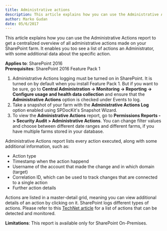```yaml
---
title: Administrative actions
description: This article explains how you can use the Administrative Actions report to get a centralized overview of all administrative actions made on your SharePoint farm.
author: Marko Gudan
date: 05/6/2017
---
```


This article explains how you can use the Administrative Actions report to get a centralized overview of all administrative actions made on your SharePoint farm. It enables you too see a list of actions an Administrator, with some additional data about the specific action.

__Applies to__: SharePoint 2016  
__Prerequisites__: SharePoint 2016 Feature Pack 1  
1. Administrative Actions logging must be turned on in SharePoint. It is turned on by default when you install Feature Pack 1. But if you want to be sure, go to __Central Administration -> Monitoring -> Reporting -> Configure usage and health data collection__ and ensure that the __Administrative Actions__ option is checked under Events to log. 
1. Take a snapshot of your farm with the __Administrative Actions Log__ option enabled using SPDocKit's Snapshot Wizard.  
1. To view the __Administrative Actions__ report, go to __Permissions Reports -> Security Audit > Administrative Actions__. You can change filter values and choose between different date ranges and different farms, if you have multiple farms stored in your database.

Administrative Actions report lists every action executed, along with some additional information, such as:  
* Action type 
* Timestamp when the action happend 
* Username of the account that made the change and in which domain (target) 
* Correlation ID, which can be used to track changes that are connected to a single action
* Further action details 

Actions are listed in a master-detail grid, meaning you can view additional details of an action by clicking on it. SharePoint logs different types of actions. Please refer to this [TechNet article](https://tinyurl.com/ycs8rawa) for a list of actions that can be detected and monitored. 

__Limitations__: This report is available only for SharePoint On-Premises.
